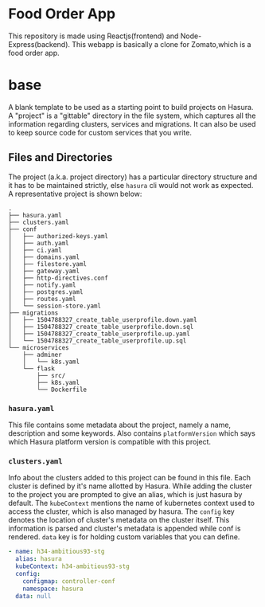 # Food Order App

This repository is made using Reactjs(frontend) and Node-Express(backend).
This webapp is basically a clone for Zomato,which is a food order app.

# base

A blank template to be used as a starting point to build projects on Hasura. A "project" is a "gittable" directory in the file system, which captures all the information regarding clusters, services and migrations. It can also be used to keep source code for custom services that you write.

## Files and Directories

The project (a.k.a. project directory) has a particular directory structure and it has to be maintained strictly, else `hasura` cli would not work as expected. A representative project is shown below:

```
.
├── hasura.yaml
├── clusters.yaml
├── conf
│   ├── authorized-keys.yaml
│   ├── auth.yaml
│   ├── ci.yaml
│   ├── domains.yaml
│   ├── filestore.yaml
│   ├── gateway.yaml
│   ├── http-directives.conf
│   ├── notify.yaml
│   ├── postgres.yaml
│   ├── routes.yaml
│   └── session-store.yaml
├── migrations
│   ├── 1504788327_create_table_userprofile.down.yaml
│   ├── 1504788327_create_table_userprofile.down.sql
│   ├── 1504788327_create_table_userprofile.up.yaml
│   └── 1504788327_create_table_userprofile.up.sql
└── microservices 
    ├── adminer
    │   └── k8s.yaml
    └── flask
        ├── src/
        ├── k8s.yaml
        └── Dockerfile
```

### `hasura.yaml`

This file contains some metadata about the project, namely a name, description and some keywords. Also contains `platformVersion` which says which Hasura platform version is compatible with this project.

### `clusters.yaml`

Info about the clusters added to this project can be found in this file. Each cluster is defined by it's name allotted by Hasura. While adding the cluster to the project you are prompted to give an alias, which is just hasura by default. The `kubeContext` mentions the name of kubernetes context used to access the cluster, which is also managed by hasura. The `config` key denotes the location of cluster's metadata on the cluster itself. This information is parsed and cluster's metadata is appended while conf is rendered. `data` key is for holding custom variables that you can define.

```yaml
- name: h34-ambitious93-stg
  alias: hasura
  kubeContext: h34-ambitious93-stg
  config:
    configmap: controller-conf
    namespace: hasura
  data: null  
```

